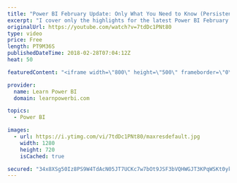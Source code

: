 ```yaml
---
title: "Power BI February Update: Only What You Need to Know (Persistent Filters Coming Soon and More...)"
excerpt: "I cover only the highlights for the latest Power BI February Update and I start with the biggest news first! Persistent Filters are coming soon to Power BI. OMG!  FREE Power BI Step-by-Step Tutorial http://www.learnpowerbi.com/bonus 👉 Download Lesson PBIX Files at http://www.learnpowerbi.com/bonus-download"
originalUrl: https://youtube.com/watch?v=7tdDc1PNt80
type: video
price: Free
length: PT9M36S
publishedDateTime: 2018-02-28T07:04:12Z
heat: 50

featuredContent: "<iframe width=\"800\" height=\"500\" frameborder=\"0\" src=\"https://www.youtube.com/embed/7tdDc1PNt80\" allow=\"accelerometer; autoplay; encrypted-media; gyroscope; picture-in-picture\" allowfullscreen></iframe>"

provider:
  name: Learn Power BI
  domain: learnpowerbi.com

topics:
  - Power BI

images:
  - url: https://i.ytimg.com/vi/7tdDc1PNt80/maxresdefault.jpg
    width: 1280
    height: 720
    isCached: true

secured: "34x8XSg50Iz8PS9W4TdAcN05JT7UCKc7w7bOt9JSF3bVQHWGJT3KPqWSKt0ykpIL/jSF/0TXeXoxm+C9GI7BpScIzJtSN/rVs7Sdpk4JpLSYvf6J3l7exTlaX8idP1AxdrwDjEsZUIxLnBikUFwG2mbrS/5CFrhefohBzvfgoqX3YhHzomPeD44SEkCcrztKrNFcLTDEXHpsSU4wI3ImAUdwQ/rYabvowt8RHNYpwx2HIsUWKW0hwg5SO0VFGrS9TZsXZs2VLq3lFxAphY9RJRHEto06iFMb/BpK5a/6ZTqnI/RYND1HgYpqXvS0/CUsrSaTIvbEffn6MwgRT1uUitwDFgxIyykxRB2s7/b5wefOc8eNqyNHNSXevjlz7IDoP7VFywmN9rvLKfuzeFsi1CpTc6i4gN8qcsaY3RJfeXI=;i9/TljdVT5dXkJPcXnTzZQ=="
---
```


